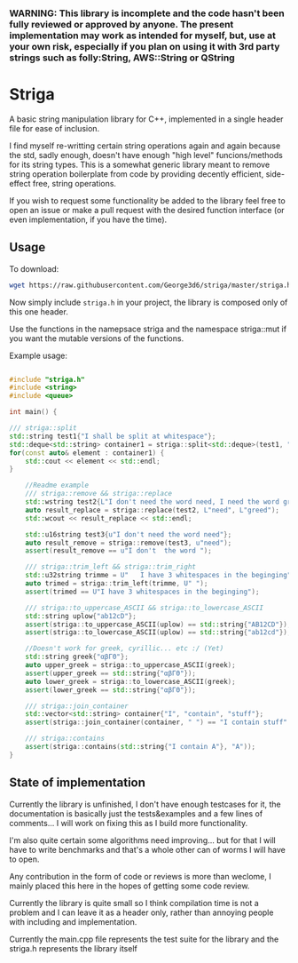 
### WARNING: This library is incomplete and the code hasn't been fully reviewed or approved by anyone. The present implementation may work as intended for myself, but, use at your own risk, especially if you plan on using it with 3rd party strings such as folly:String, AWS::String or QString


# Striga

A basic string manipulation library for C++, implemented in a single header file for ease of inclusion.

I find myself re-writting certain string operations again and again because the std, sadly enough, doesn't have enough "high level" funcions/methods for its string types. This is a somewhat generic library meant to remove
string operation boilerplate from code by providing decently efficient, side-effect free, string operations.

If you wish to request some functionality be added to the library feel free to open an issue or make a pull request with the desired function interface (or even implementation, if you have the time).

## Usage

To download:

```bash
wget https://raw.githubusercontent.com/George3d6/striga/master/striga.h
```

Now simply include ``` striga.h ``` in your project, the library is composed only of this one header.

Use the functions in the namepsace striga and the namespace striga::mut if you want the mutable versions of
the functions.

Example usage:

```c++

#include "striga.h"
#include <string>
#include <queue>

int main() {

/// striga::split
std::string test1{"I shall be split at whitespace"};
std::deque<std::string> container1 = striga::split<std::deque>(test1, " ");
for(const auto& element : container1) {
    std::cout << element << std::endl;
}

    //Readme example
    /// striga::remove && striga::replace
    std::wstring test2{L"I don't need the word need, I need the word greed"};
    auto result_replace = striga::replace(test2, L"need", L"greed");
    std::wcout << result_replace << std::endl;

    std::u16string test3{u"I don't need the word need"};
    auto result_remove = striga::remove(test3, u"need");
    assert(result_remove == u"I don't  the word ");

    /// striga::trim_left && striga::trim_right
    std::u32string trimme = U"   I have 3 whitespaces in the beginging";
    auto trimed = striga::trim_left(trimme, U" ");
    assert(trimed == U"I have 3 whitespaces in the beginging");

    /// striga::to_uppercase_ASCII && striga::to_lowercase_ASCII
    std::string uplow{"ab12cD"};
    assert(striga::to_uppercase_ASCII(uplow) == std::string{"AB12CD"});
    assert(striga::to_lowercase_ASCII(uplow) == std::string{"ab12cd"});

    //Doesn't work for greek, cyrillic... etc :/ (Yet)
    std::string greek{"αβΓΘ"};
    auto upper_greek = striga::to_uppercase_ASCII(greek);
    assert(upper_greek == std::string{"αβΓΘ"});
    auto lower_greek = striga::to_lowercase_ASCII(greek);
    assert(lower_greek == std::string{"αβΓΘ"});

    /// striga::join_container
    std::vector<std::string> container{"I", "contain", "stuff"};
    assert(striga::join_container(container, " ") == "I contain stuff" );

    /// striga::contains
    assert(striga::contains(std::string{"I contain A"}, "A"));
}

```

## State of implementation

Currently the library is unfinished, I don't have enough testcases for it, the documentation is basically just the tests&examples and a few lines of comments... I will work on fixing this as I build more functionality.

I'm also quite certain some algorithms need improving... but for that I will have to write benchmarks and that's a whole other can of worms I will have to open.

Any contribution in the form of code or reviews is more than weclome, I mainly placed this here in the hopes of getting some code review.

Currently the library is quite small so I think compilation time is not a problem and I can leave it as a header only, rather than annoying people with including and implementation.

Currently the main.cpp file represents the test suite for the library and the striga.h represents the library itself

